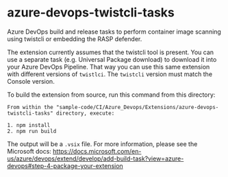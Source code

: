 # azure-devops-twistcli-tasks
Azure DevOps build and release tasks to perform container image scanning using twistcli or embedding the RASP defender.

The extension currently assumes that the twistcli tool is present. You can use a separate task (e.g. Universal Package download) to download it into your Azure DevOps Pipeline. That way you can use this same extension with different versions of `twistlci`. The `twistcli` version must match the Console version.

To build the extension from source, run this command from this directory:

```
From within the "sample-code/CI/Azure_Devops/Extensions/azure-devops-twistcli-tasks" directory, execute:

1. npm install
2. npm run build
```

The output will be a `.vsix` file.
For more information, please see the Microsoft docs: https://docs.microsoft.com/en-us/azure/devops/extend/develop/add-build-task?view=azure-devops#step-4-package-your-extension
